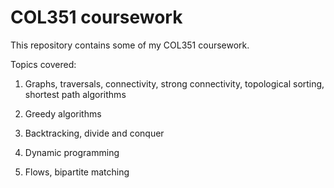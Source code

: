 # COL351 coursework

This repository contains some of my COL351 coursework.

Topics covered:

1. Graphs, traversals, connectivity, strong connectivity, topological sorting, shortest path algorithms

2. Greedy algorithms

3. Backtracking, divide and conquer 

4. Dynamic programming

5. Flows, bipartite matching
